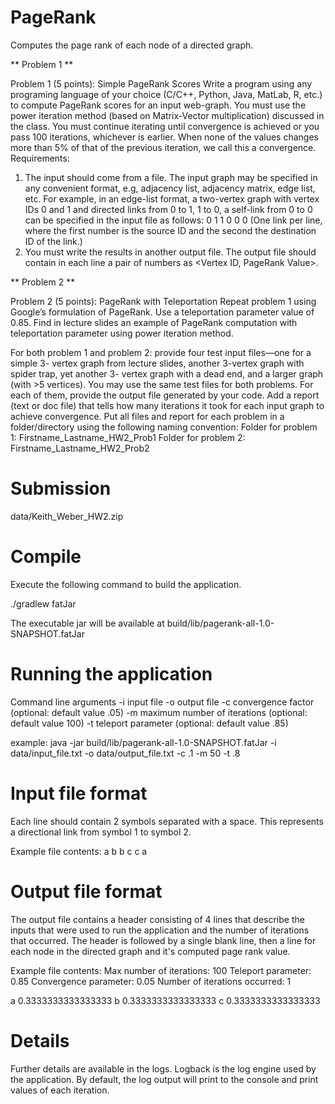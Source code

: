 # PageRank

Computes the page rank of each node of a directed graph.

** Problem 1 **

Problem 1 (5 points): Simple PageRank Scores
Write a program using any programing language of your choice (C/C++, Python, Java, MatLab, R,
etc.) to compute PageRank scores for an input web-graph. You must use the power iteration
method (based on Matrix-Vector multiplication) discussed in the class. You must continue
iterating until convergence is achieved or you pass 100 iterations, whichever is earlier. When
none of the values changes more than 5% of that of the previous iteration, we call this a
convergence.
Requirements:
1. The input should come from a file. The input graph may be specified in any convenient
format, e.g, adjacency list, adjacency matrix, edge list, etc. For example, in an edge-list
format, a two-vertex graph with vertex IDs 0 and 1 and directed links from 0 to 1, 1 to 0,
a self-link from 0 to 0 can be specified in the input file as follows:
0 1
1 0
0 0
(One link per line, where the first number is the source ID and the second the destination
ID of the link.)
2. You must write the results in another output file. The output file should contain in each
line a pair of numbers as <Vertex ID, PageRank Value>.

** Problem 2 **

Problem 2 (5 points): PageRank with Teleportation
Repeat problem 1 using Google’s formulation of PageRank. Use a teleportation parameter value
of 0.85. Find in lecture slides an example of PageRank computation with teleportation
parameter using power iteration method.

For both problem 1 and problem 2: provide four test input files—one for a simple 3-
vertex graph from lecture slides, another 3-vertex graph with spider trap, yet another 3-
vertex graph with a dead end, and a larger graph (with >5 vertices). You may use the
same test files for both problems. For each of them, provide the output file generated by
your code. Add a report (text or doc file) that tells how many iterations it took for each
input graph to achieve convergence. Put all files and report for each problem in a
folder/directory using the following naming convention:
Folder for problem 1: Firstname_Lastname_HW2_Prob1
Folder for problem 2: Firstname_Lastname_HW2_Prob2


# Submission

data/Keith_Weber_HW2.zip

# Compile

Execute the following command to build the application.

./gradlew fatJar

The executable jar will be available at build/lib/pagerank-all-1.0-SNAPSHOT.fatJar

# Running the application

Command line arguments
-i input file
-o output file
-c convergence factor (optional: default value .05)
-m maximum number of iterations (optional: default value 100)
-t teleport parameter (optional: default value .85)

example:
java -jar build/lib/pagerank-all-1.0-SNAPSHOT.fatJar -i data/input_file.txt -o data/output_file.txt -c .1 -m 50 -t .8

# Input file format

Each line should contain 2 symbols separated with a space. This represents a directional link from symbol 1 to symbol 2.

Example file contents:
a b
b c
c a

# Output file format

The output file contains a header consisting of 4 lines that describe the inputs that were used to run the application and the number of iterations that occurred. The header is followed by a single blank line, then a line for each node in the directed graph and it's computed page rank value.

Example file contents:
Max number of iterations: 100
Teleport parameter: 0.85
Convergence parameter: 0.05
Number of iterations occurred: 1

a 0.3333333333333333
b 0.3333333333333333
c 0.3333333333333333


# Details

Further details are available in the logs. Logback is the log engine used by the application. By default, the log output will print to the console and print values of each iteration.
